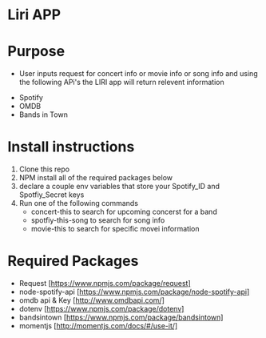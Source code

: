 # Liri APP
# Purpose

* User inputs request for concert info or movie info or song info and using the following APi's the LIRI app will return relevent information

- Spotify
- OMDB
- Bands in Town

# Install instructions

1. Clone this repo
2. NPM install all of the required packages below
3. declare a couple env variables that store your Spotify_ID and Spotfiy_Secret keys
4. Run one of the following commands
    - concert-this <band> to search for upcoming concerst for a band
    - spotfiy-this-song <song> to search for song info
    - movie-this <movie> to search for specific movei information

# Required Packages

- Request [https://www.npmjs.com/package/request]
- node-spotify-api [https://www.npmjs.com/package/node-spotify-api]
- omdb api & Key [http://www.omdbapi.com/]
- dotenv [https://www.npmjs.com/package/dotenv]
- bandsintown [https://www.npmjs.com/package/bandsintown]
- momentjs [http://momentjs.com/docs/#/use-it/]

